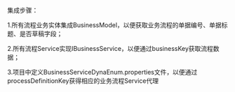 集成步骤：

1.所有流程业务实体集成BusinessModel，以便获取业务流程的单据编号、单据标题、是否草稿字段；

2.所有流程Service实现IBusinessService，以便通过businessKey获取流程数据；

3.项目中定义BusinessServiceDynaEnum.properties文件，以便通过processDefinitionKey获得相应的业务流程Service代理
